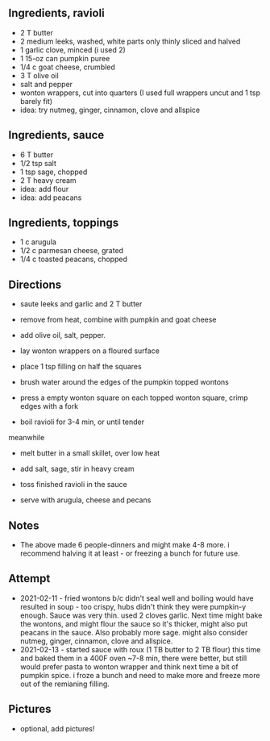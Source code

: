 ## Ingredients, ravioli
* 2 T butter
* 2 medium leeks, washed, white parts only thinly sliced and halved
* 1 garlic clove, minced (i used 2)
* 1 15-oz can pumpkin puree
* 1/4 c goat cheese, crumbled
* 3 T olive oil
* salt and pepper
* wonton wrappers, cut into quarters (I used full wrappers uncut and 1 tsp barely fit)
* idea: try nutmeg, ginger, cinnamon, clove and allspice

## Ingredients, sauce
* 6 T butter
* 1/2 tsp salt
* 1 tsp sage, chopped
* 2 T heavy cream
* idea: add flour
* idea: add peacans

## Ingredients, toppings
* 1 c arugula
* 1/2 c parmesan cheese, grated
* 1/4 c toasted peacans, chopped

## Directions
* saute leeks and garlic and 2 T butter
* remove from heat, combine with pumpkin and goat cheese
* add olive oil, salt, pepper.

* lay wonton wrappers on a floured surface
* place 1 tsp filling on half the squares
* brush water around the edges of the pumpkin topped wontons
* press a empty wonton square on each topped wonton square, crimp edges with a fork
* boil ravioli for 3-4 min, or until tender

meanwhile
* melt butter in a small skillet, over low heat
* add salt, sage, stir in heavy cream

* toss finished ravioli in the sauce
* serve with arugula, cheese and pecans

## Notes
* The above made 6 people-dinners and might make 4-8 more. i recommend halving it at least - or freezing a bunch for future use.

## Attempt
* 2021-02-11 - fried wontons b/c didn't seal well and boiling would have resulted in soup - too crispy, hubs didn't think they were pumpkin-y enough. Sauce was very thin. used 2 cloves garlic. Next time might bake the wontons, and might flour the sauce so it's thicker, might also put peacans in the sauce. Also probably more sage. might also consider nutmeg, ginger, cinnamon, clove and allspice.
* 2021-02-13 - started sauce with roux (1 TB butter to 2 TB flour) this time and baked them in a 400F oven ~7-8 min, there were better, but still would prefer pasta to wonton wrapper and think next time a bit of pumpkin spice. i froze a bunch and need to make more and freeze more out of the remianing filling.

## Pictures
* optional, add pictures!

